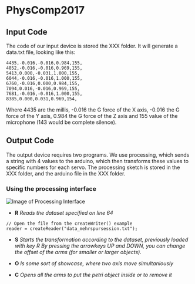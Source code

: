 # PhysComp2017

## Input Code
The code of our input device is stored the XXX folder. 
It will generate a data.txt file, looking like this:
```
4435,-0.016,-0.016,0.984,155,
4852,-0.016,-0.016,0.969,155,
5413,0.000,-0.031,1.000,155,
6044,-0.016,-0.016,1.000,155,
6760,-0.016,0.000,0.984,155,
7094,0.016,-0.016,0.969,155,
7681,-0.016,-0.016,1.000,155,
8385,0.000,0.031,0.969,154,
```
Where 4435 are the millis, -0.016 the G force of the X axis, -0.016 the G force of the Y axis, 0.984 the G force of the Z axis and 155 value of the microphone (143 would be complete silence).


## Output Code
The output device requires two programs. We use processing, which sends a string with 4 values to the arduino, which then transforms these values to specific numbers for each servo. 
The processing sketch is stored in the XXX folder, and the arduino file in the XXX folder.

### Using the processing interface
![Image of Processing Interface](https://github.com/Muchete/PhysComp2017/blob/master/processingInterface.png)

* **R** _Reads the dataset specified on line 64_
```processing
// Open the file from the createWriter() example 
reader = createReader("data_mehrspursession.txt");
```
* **S** _Starts the transformation according to the dataset, previously loaded with key R_
_By pressing the arrowkeys UP and DOWN, you can change the offset of the arms (for smaller or larger objects)._

* **O** _Is some sort of showcase, where two axis move simultaniously_

* **C** _Opens all the arms to put the petri object inside or to remove it_
